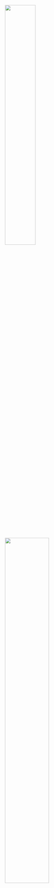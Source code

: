 <div class='container'>
<img style="height: auto; width: 45%;" class="img" src="https://github-readme-stats.vercel.app/api?username=et-learns-to-code&theme=radical&hide_rank=true" />
&nbsp;
&nbsp;
<img style="height: auto; width: 54%;" class="img" src="https://github-readme-stats.vercel.app/api/top-langs/?username=et-learns-to-code&layout=compact&theme=radical&hide=roff&langs_count=5" /></div>
</div>
